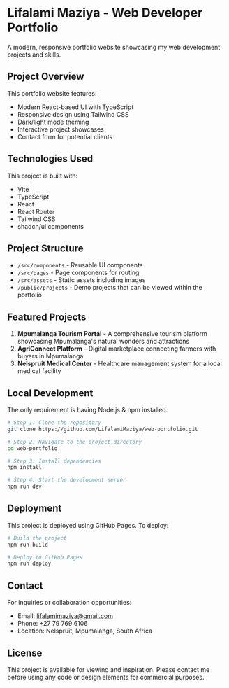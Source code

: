 # Lifalami Maziya - Web Developer Portfolio

A modern, responsive portfolio website showcasing my web development projects and skills.

## Project Overview

This portfolio website features:

- Modern React-based UI with TypeScript
- Responsive design using Tailwind CSS
- Dark/light mode theming
- Interactive project showcases
- Contact form for potential clients

## Technologies Used

This project is built with:

- Vite
- TypeScript
- React
- React Router
- Tailwind CSS
- shadcn/ui components

## Project Structure

- `/src/components` - Reusable UI components
- `/src/pages` - Page components for routing
- `/src/assets` - Static assets including images
- `/public/projects` - Demo projects that can be viewed within the portfolio

## Featured Projects

1. **Mpumalanga Tourism Portal** - A comprehensive tourism platform showcasing Mpumalanga's natural wonders and attractions
2. **AgriConnect Platform** - Digital marketplace connecting farmers with buyers in Mpumalanga
3. **Nelspruit Medical Center** - Healthcare management system for a local medical facility

## Local Development

The only requirement is having Node.js & npm installed.

```sh
# Step 1: Clone the repository
git clone https://github.com/LifalamiMaziya/web-portfolio.git

# Step 2: Navigate to the project directory
cd web-portfolio

# Step 3: Install dependencies
npm install

# Step 4: Start the development server
npm run dev
```

## Deployment

This project is deployed using GitHub Pages. To deploy:

```sh
# Build the project
npm run build

# Deploy to GitHub Pages
npm run deploy
```

## Contact

For inquiries or collaboration opportunities:

- Email: lifalamimaziya@gmail.com
- Phone: +27 79 769 6106
- Location: Nelspruit, Mpumalanga, South Africa

## License

This project is available for viewing and inspiration. Please contact me before using any code or design elements for commercial purposes.

